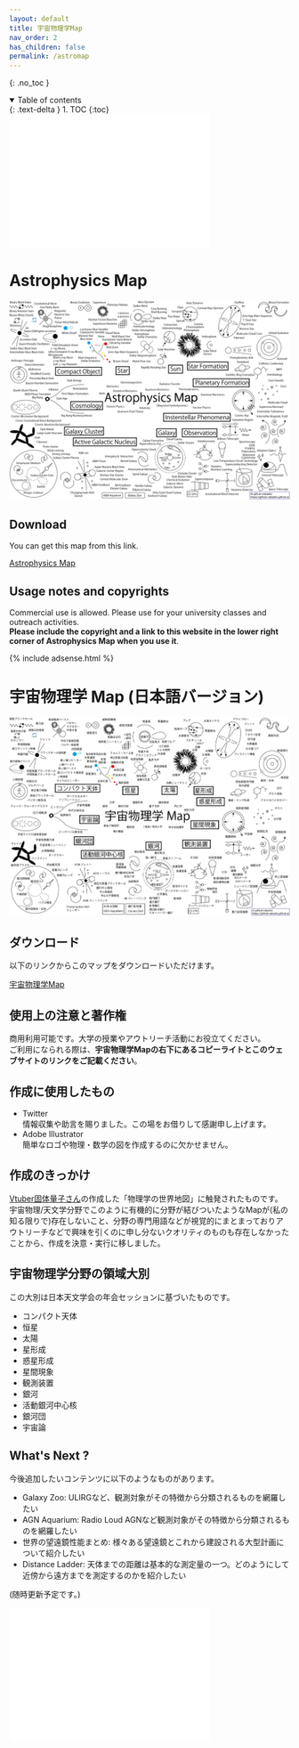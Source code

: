 ```yaml
---
layout: default
title: 宇宙物理学Map
nav_order: 2
has_children: false
permalink: /astromap
---
```


{: .no_toc }

<details open markdown="block">
  <summary>
    Table of contents
  </summary>
  {: .text-delta }
1. TOC
{:toc}
</details>

<iframe sandbox="allow-popups allow-scripts allow-modals allow-forms allow-same-origin" style="width:120px;height:240px;" marginwidth="0" marginheight="0" scrolling="no" frameborder="0" src="//rcm-fe.amazon-adsystem.com/e/cm?lt1=_blank&bc1=000000&IS2=1&bg1=FFFFFF&fc1=000000&lc1=0000FF&t=nakasho010d-22&language=ja_JP&o=9&p=8&l=as4&m=amazon&f=ifr&ref=as_ss_li_til&asins=B0BXKD1XMK&linkId=3a77d3f97de25de470329424d47d9939"></iframe><iframe sandbox="allow-popups allow-scripts allow-modals allow-forms allow-same-origin" style="width:120px;height:240px;" marginwidth="0" marginheight="0" scrolling="no" frameborder="0" src="//rcm-fe.amazon-adsystem.com/e/cm?lt1=_blank&bc1=000000&IS2=1&bg1=FFFFFF&fc1=000000&lc1=0000FF&t=nakasho010d-22&language=ja_JP&o=9&p=8&l=as4&m=amazon&f=ifr&ref=as_ss_li_til&asins=4526081159&linkId=ee7dd36603b084fb6fa749718ea48013"></iframe><iframe sandbox="allow-popups allow-scripts allow-modals allow-forms allow-same-origin" style="width:120px;height:240px;" marginwidth="0" marginheight="0" scrolling="no" frameborder="0" src="//rcm-fe.amazon-adsystem.com/e/cm?lt1=_blank&bc1=000000&IS2=1&bg1=FFFFFF&fc1=000000&lc1=0000FF&t=nakasho010d-22&language=ja_JP&o=9&p=8&l=as4&m=amazon&f=ifr&ref=as_ss_li_til&asins=4254131259&linkId=16169e4942b13ac22448f06ca299f837"></iframe>

# Astrophysics Map

![Astrophysics Map](/assets/images/astromap/astromap_en.png)

## Download

You can get this map from this link.

[Astrophysics Map](/assets/images/astromap/astromap_en.png)  

## Usage notes and copyrights

Commercial use is allowed. Please use for your university classes and outreach activities.  
**Please include the copyright and a link to this website in the lower right corner of Astrophysics Map when you use it**. 

{% include adsense.html %} 

# 宇宙物理学 Map (日本語バージョン)

![宇宙物理学Map](/assets/images/astromap/astromap.png)

## ダウンロード

以下のリンクからこのマップをダウンロードいただけます。

[宇宙物理学Map](/assets/images/astromap/astromap.png)  

## 使用上の注意と著作権

商用利用可能です。大学の授業やアウトリーチ活動にお役立てください。  
ご利用になられる際は、**宇宙物理学Mapの右下にあるコピーライトとこのウェブサイトのリンクをご記載ください**。

## 作成に使用したもの

* Twitter  
情報収集や助言を賜りました。この場をお借りして感謝申し上げます。
* Adobe Illustrator  
簡単なロゴや物理・数学の図を作成するのに欠かせません。

## 作成のきっかけ

[Vtuber固体量子さん](https://www.youtube.com/channel/UC29mFGKxSkn0lrj03_xyrHg)の作成した「物理学の世界地図」に触発されたものです。宇宙物理/天文学分野でこのように有機的に分野が結びついたようなMapが(私の知る限りで)存在しないこと、分野の専門用語などが視覚的にまとまっておりアウトリーチなどで興味を引くのに申し分ないクオリティのものも存在しなかったことから、作成を決意・実行に移しました。

## 宇宙物理学分野の領域大別

この大別は日本天文学会の年会セッションに基づいたものです。  

* コンパクト天体
* 恒星
* 太陽
* 星形成
* 惑星形成
* 星間現象
* 観測装置
* 銀河
* 活動銀河中心核
* 銀河団
* 宇宙論

## What's Next ? 

今後追加したいコンテンツに以下のようなものがあります。

* Galaxy Zoo: ULIRGなど、観測対象がその特徴から分類されるものを網羅したい  
* AGN Aquarium: Radio Loud AGNなど観測対象がその特徴から分類されるものを網羅したい  
* 世界の望遠鏡性能まとめ: 様々ある望遠鏡とこれから建設される大型計画について紹介したい  
* Distance Ladder: 天体までの距離は基本的な測定量の一つ。どのようにして近傍から遠方までを測定するのかを紹介したい 

(随時更新予定です。)

<iframe sandbox="allow-popups allow-scripts allow-modals allow-forms allow-same-origin" style="width:120px;height:240px;" marginwidth="0" marginheight="0" scrolling="no" frameborder="0" src="//rcm-fe.amazon-adsystem.com/e/cm?lt1=_blank&bc1=000000&IS2=1&bg1=FFFFFF&fc1=000000&lc1=0000FF&t=nakasho010d-22&language=ja_JP&o=9&p=8&l=as4&m=amazon&f=ifr&ref=as_ss_li_til&asins=B0BXKD1XMK&linkId=3a77d3f97de25de470329424d47d9939"></iframe><iframe sandbox="allow-popups allow-scripts allow-modals allow-forms allow-same-origin" style="width:120px;height:240px;" marginwidth="0" marginheight="0" scrolling="no" frameborder="0" src="//rcm-fe.amazon-adsystem.com/e/cm?lt1=_blank&bc1=000000&IS2=1&bg1=FFFFFF&fc1=000000&lc1=0000FF&t=nakasho010d-22&language=ja_JP&o=9&p=8&l=as4&m=amazon&f=ifr&ref=as_ss_li_til&asins=4526081159&linkId=ee7dd36603b084fb6fa749718ea48013"></iframe><iframe sandbox="allow-popups allow-scripts allow-modals allow-forms allow-same-origin" style="width:120px;height:240px;" marginwidth="0" marginheight="0" scrolling="no" frameborder="0" src="//rcm-fe.amazon-adsystem.com/e/cm?lt1=_blank&bc1=000000&IS2=1&bg1=FFFFFF&fc1=000000&lc1=0000FF&t=nakasho010d-22&language=ja_JP&o=9&p=8&l=as4&m=amazon&f=ifr&ref=as_ss_li_til&asins=4254131259&linkId=16169e4942b13ac22448f06ca299f837"></iframe>
